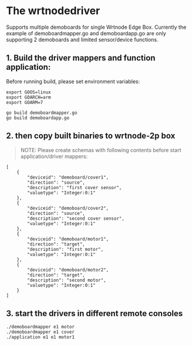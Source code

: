 # The wrtnodedriver

Supports multiple demoboards for single Wrtnode Edge Box. Currently the example of demoboardmapper.go and demoboardapp.go are only supporting 2 demoboards and limited sensor/device functions. 

## 1. Build the driver mappers and function application:
Before running build, please set environment variables:

	export GOOS=linux
	export GOARCH=arm
	export GOARM=7

	go build demoboardmapper.go
	go build demoboardapp.go

## 2. then copy built binaries to wrtnode-2p box

> NOTE: Please create schemas with following contents before start application/driver mappers:

	[
	    {
	        "deviceid": "demoboard/cover1",
	        "direction": "source",
	        "description": "first cover sensor",
	        "valuetype": "Integer:0:1"
	    },
	    {
	        "deviceid": "demoboard/cover2",
	        "direction": "source",
	        "description": "second cover sensor",
	        "valuetype": "Integer:0:1"
	    },
	    {
	        "deviceid": "demoboard/motor1",
	        "direction": "target",
	        "description": "first motor",
	        "valuetype": "Integer:0:1"
	    },
	    {
	        "deviceid": "demoboard/motor2",
	        "direction": "target",
	        "description": "second motor",
	        "valuetype": "Integer:0:1"
	    }
	]

## 3. start the drivers in different remote consoles

	./demoboardmapper e1 motor
	./demoboardmapper e1 cover
	./application e1 e1 motor1
